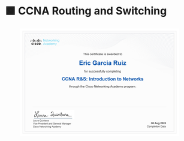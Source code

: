 # 🟩 CCNA Routing and Switching

<figure><img src="../.gitbook/assets/CCNA.jpg" alt=""><figcaption></figcaption></figure>

